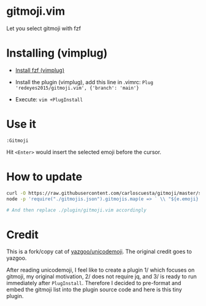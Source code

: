 # gitmoji.vim

Let you select gitmoji with fzf

# Installing (vimplug)

* [Install fzf (vimplug)](https://github.com/junegunn/fzf#as-vim-plugin)

* Install the plugin (vimplug), add this line in .vimrc: `Plug 'redeyes2015/gitmoji.vim', {'branch': 'main'}`

* Execute: `vim +PlugInstall`

# Use it

```
:Gitmoji
```

Hit `<Enter>` would insert the selected emoji before the cursor.

# How to update

```sh
curl -O https://raw.githubusercontent.com/carloscuesta/gitmoji/master/src/data/gitmojis.json
node -p 'require("./gitmojis.json").gitmojis.map(e => ` \\ "${e.emoji} ${e.description}",`).join("\n")' > gitmojis.list

# And then replace ./plugin/gitmoji.vim accordingly
```

# Credit

This is a fork/copy cat of [yazgoo/unicodemoji](https://github.com/yazgoo/unicodemoji). The original credit
goes to yazgoo.

After reading unicodemoji, I feel like to create a plugin 1/ which focuses on
gitmoji, my original motivation, 2/ does not require jq, and 3/ is ready to run
immediately after `PlugInstall`. Therefore I decided to pre-format and embed
the gitmoji list into the plugin source code and here is this tiny plugin.
